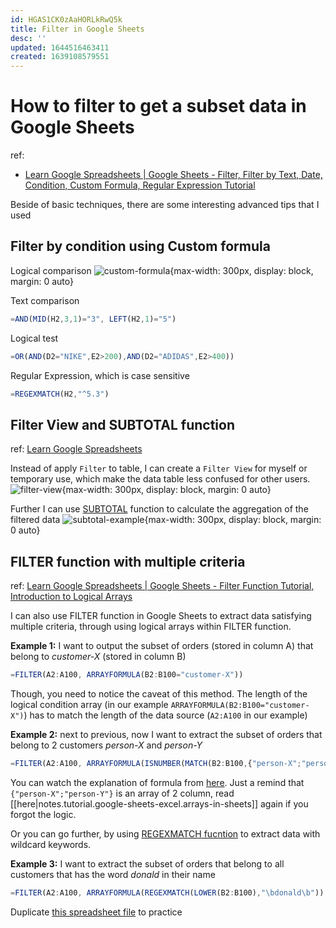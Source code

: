 ```yaml
---
id: HGAS1CK0zAaHORLkRwQ5k
title: Filter in Google Sheets
desc: ''
updated: 1644516463411
created: 1639108579551
---
```

# How to filter to get a subset data in Google Sheets

ref: 
- [Learn Google Spreadsheets | Google Sheets - Filter, Filter by Text, Date, Condition, Custom Formula, Regular Expression Tutorial](https://www.youtube.com/watch?v=e7gLjNp9Qo0)

Beside of basic techniques, there are some interesting advanced tips that I used

## Filter by condition using Custom formula  
Logical comparison
![custom-formula](https://i.imgur.com/YY3puM5.jpg){max-width: 300px, display: block, margin: 0 auto}

Text comparison
```javascript
=AND(MID(H2,3,1)="3", LEFT(H2,1)="5")
```

Logical test
```javascript
=OR(AND(D2="NIKE",E2>200),AND(D2="ADIDAS",E2>400))
```

Regular Expression, which is case sensitive
```javascript
=REGEXMATCH(H2,"^5.3")
```

## Filter View and SUBTOTAL function
ref: [Learn Google Spreadsheets](https://www.youtube.com/watch?v=49kkP04Whn8)

Instead of apply `Filter` to table, I can create a `Filter View` for myself or temporary use, which make the data table less confused for other users.
![filter-view](https://i.imgur.com/q2U3h7m.jpg){max-width: 300px, display: block, margin: 0 auto}

Further I can use [SUBTOTAL](https://support.google.com/docs/answer/3093649?hl=en) function to calculate the aggregation of the filtered data
![subtotal-example](https://i.imgur.com/80hrsbn.jpg){max-width: 300px, display: block, margin: 0 auto}

## FILTER function with multiple criteria
ref: [Learn Google Spreadsheets | Google Sheets - Filter Function Tutorial, Introduction to Logical Arrays](https://www.youtube.com/watch?v=JQSlbQeEz1k)

I can also use FILTER function in Google Sheets to extract data satisfying multiple criteria, through using logical arrays within FILTER function.

**Example 1:** I want to output the subset of orders (stored in column A) that belong to *customer-X* (stored in column B)
```javascript
=FILTER(A2:A100, ARRAYFORMULA(B2:B100="customer-X"))
```

Though, you need to notice the caveat of this method. The length of the logical condition array (in our example `ARRAYFORMULA(B2:B100="customer-X")`) has to match the length of the data source (`A2:A100` in our example)

**Example 2:** next to previous, now I want to extract the subset of orders that belong to 2 customers *person-X* and *person-Y*
```javascript
=FILTER(A2:A100, ARRAYFORMULA(ISNUMBER(MATCH(B2:B100,{"person-X";"person-Y"},0)))
```
You can watch the explanation of formula from [here](https://youtu.be/JQSlbQeEz1k?t=927). Just a remind that `{"person-X";"person-Y"}` is an array of 2 column, read [[here|notes.tutorial.google-sheets-excel.arrays-in-sheets]] again if you forgot the logic.

Or you can go further, by using [REGEXMATCH fucntion](https://infoinspired.com/google-docs/spreadsheet/how-to-use-regexmatch-function-in-google-sheets/) to extract data with wildcard keywords.

**Example 3:** I want to extract the subset of orders that belong to all customers that has the word *donald* in their name
```javascript
=FILTER(A2:A100, ARRAYFORMULA(REGEXMATCH(LOWER(B2:B100),"\bdonald\b"))
```

Duplicate [this spreadsheet file](https://docs.google.com/spreadsheets/d/1w3nrBtRaGtHfyh6blAt0X0OIAMC8n4MOwFrOdIgdyZE/) to practice
